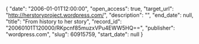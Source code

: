 {
  "date": "2006-01-01T12:00:00", 
  "open_access": true, 
  "target_url": "http://herstoryproject.wordpress.com/", 
  "description": "", 
  "end_date": null, 
  "title": "From history to her story", 
  "record_id": "20060101T120000/RKpcnf85muzxVPu4EWW5HQ==", 
  "publisher": "wordpress.com", 
  "slug": 60915759, 
  "start_date": null
}

